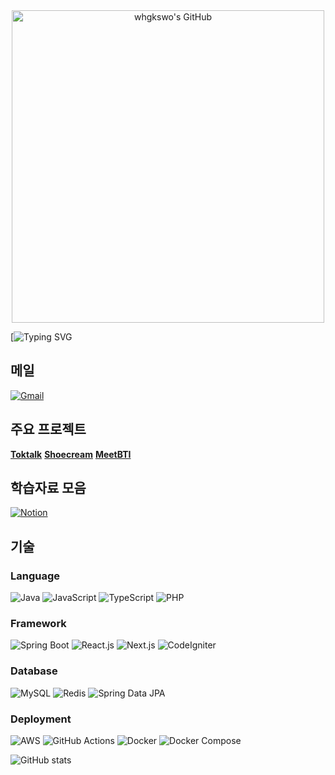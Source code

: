 <div align="center">
  <img src="https://github.com/user-attachments/assets/02a8dcdf-06ed-408c-a5c3-4a140807407f" alt="whgkswo's GitHub" width="500"/>
</div>

[![Typing SVG](https://github.com/user-attachments/assets/1a04fd7e-5649-4739-bae8-6c2fcc65a4a7)

## 메일
[![Gmail](https://img.shields.io/badge/Gmail-d14836?style=flat-square&logo=Gmail&logoColor=white)](mailto:gjuk7238@gmail.com)

## 주요 프로젝트
**[Toktalk](https://github.com/toktalk-application)**
**[Shoecream](https://github.com/shoe-cream)**
**[MeetBTI](https://github.com/quokkavely/meetbti-app)**

## 학습자료 모음
[![Notion](https://img.shields.io/badge/Notion-000000?style=flat-square&logo=notion&logoColor=white)](https://zealous-silica-66d.notion.site/b5d4808b5d454aa3a0d3456c1d94a01a)

## 기술

### Language
![Java](https://img.shields.io/badge/Java-007396?style=flat-square&logo=openjdk&logoColor=white)
![JavaScript](https://img.shields.io/badge/JavaScript-F7DF1E?style=flat-square&logo=javascript&logoColor=black)
![TypeScript](https://img.shields.io/badge/TypeScript-3178C6?style=flat-square&logo=typescript&logoColor=white)
![PHP](https://img.shields.io/badge/PHP-777BB4?style=flat-square&logo=php&logoColor=white)

### Framework
![Spring Boot](https://img.shields.io/badge/Spring%20Boot-6DB33F?style=flat-square&logo=springboot&logoColor=white)
![React.js](https://img.shields.io/badge/React-61DAFB?style=flat-square&logo=react&logoColor=black)
![Next.js](https://img.shields.io/badge/Next.js-000000?style=flat-square&logo=nextdotjs&logoColor=white)
![CodeIgniter](https://img.shields.io/badge/CodeIgniter-EF4223?style=flat-square&logo=codeigniter&logoColor=white)

### Database
![MySQL](https://img.shields.io/badge/MySQL-4479A1?style=flat-square&logo=mysql&logoColor=white)
![Redis](https://img.shields.io/badge/Redis-DC382D?style=flat-square&logo=redis&logoColor=white)
![Spring Data JPA](https://img.shields.io/badge/Spring%20Data%20JPA-6DB33F?style=flat-square&logo=spring&logoColor=white)

### Deployment
![AWS](https://img.shields.io/badge/AWS-232F3E?style=flat-square&logo=amazonwebservices&logoColor=white)
![GitHub Actions](https://img.shields.io/badge/GitHub%20Actions-2088FF?style=flat-square&logo=githubactions&logoColor=white)
![Docker](https://img.shields.io/badge/Docker-2496ED?style=flat-square&logo=docker&logoColor=white)
![Docker Compose](https://img.shields.io/badge/Docker%20Compose-2496ED?style=flat-square&logo=docker&logoColor=white)

![GitHub stats](https://github-readme-stats.vercel.app/api?username=whgkswo&show_icons=true&theme=radical)
